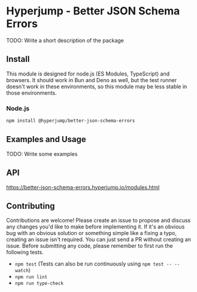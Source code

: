 # Hyperjump - Better JSON Schema Errors

TODO: Write a short description of the package

## Install

This module is designed for node.js (ES Modules, TypeScript) and browsers. It
should work in Bun and Deno as well, but the test runner doesn't work in these
environments, so this module may be less stable in those environments.

### Node.js

```bash
npm install @hyperjump/better-json-schema-errors
```

## Examples and Usage

TODO: Write some examples

## API

<https://better-json-schema-errors.hyperjump.io/modules.html>

## Contributing

Contributions are welcome! Please create an issue to propose and discuss any
changes you'd like to make before implementing it. If it's an obvious bug with
an obvious solution or something simple like a fixing a typo, creating an issue
isn't required. You can just send a PR without creating an issue. Before
submitting any code, please remember to first run the following tests.

- `npm test` (Tests can also be run continuously using `npm test -- --watch`)
- `npm run lint`
- `npm run type-check`
